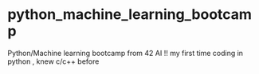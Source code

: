 # python_machine_learning_bootcamp
Python/Machine learning bootcamp from 42 AI !! my first time coding in python , knew c/c++ before
